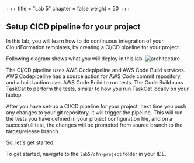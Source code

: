 +++
title = "Lab 5"
chapter = false
weight = 50
+++

## Setup CICD pipeline for your project
In this lab, you will learn how to do continuous integration of your CloudFormation 
templates, by creating a CI/CD pipeline for your project.

Following diagram shows what you will deploy in this lab.
![architecture](/images/cicd-pipeline-arch.png)

The CI/CD pipeline uses AWS Codepipeline and AWS Code Build services. AWS Codepipeline 
has a source action for AWS Code commit repository, and a build action uses AWS Code 
Build to run tests. The Code Build runs TaskCat to perform the tests, similar to how 
you run TaskCat locally on your laptop.

After you have set-up a CI/CD pipeline for your project, next time you push any changes 
to your git repository, it will trigger the pipeline. This will run the tests you have 
defined in your project configuration file, and on a successfull test, the changes will 
be promoted from source branch to the target/release branch.

So, let's get started.

To get started, navigate to the `lab5/cfn-project` folder in your IDE.

